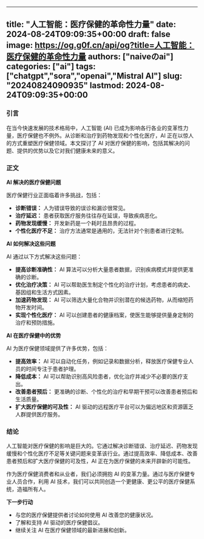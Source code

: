 
---
title: "人工智能：医疗保健的革命性力量"
date: 2024-08-24T09:09:35+00:00
draft: false
image: https://og.g0f.cn/api/og?title=人工智能：医疗保健的革命性力量
authors: ["naiveのai"]
categories: ["ai"]
tags: ["chatgpt","sora","openai","Mistral AI"]
slug: "20240824090935"
lastmod: 2024-08-24T09:09:35+00:00
---
### 引言

在当今快速发展的技术格局中，人工智能 (AI) 已成为影响各行各业的变革性力量，医疗保健也不例外。从诊断和治疗到药物发现和个性化医疗，AI 正在以惊人的方式重塑医疗保健领域。本文探讨了 AI 对医疗保健的影响，包括其解决的问题、提供的优势以及它对我们健康未来的意义。

### 正文

**AI 解决的医疗保健问题**

医疗保健行业正面临着许多挑战，包括：

* **诊断错误：** 人为错误导致的误诊和漏诊很常见。
* **治疗延迟：** 患者获取医疗服务往往存在延误，导致疾病恶化。
* **药物发现缓慢：** 开发新药是一个耗时且昂贵的过程。
* **个性化医疗不足：** 治疗方法通常是通用的，无法针对个别患者进行定制。

**AI 如何解决这些问题**

AI 通过以下方式解决这些问题：

* **提高诊断准确性：** AI 算法可以分析大量患者数据，识别疾病模式并提供更准确的诊断。
* **优化治疗决策：** AI 可以帮助医生制定个性化的治疗计划，考虑患者的病史、基因组和生活方式因素。
* **加速药物发现：** AI 可以筛选大量化合物并识别潜在的候选药物，从而缩短药物开发时间。
* **实现个性化医疗：** AI 可以创建患者的健康档案，使医生能够提供量身定制的治疗和预防措施。

**AI 在医疗保健中的优势**

AI 为医疗保健领域提供了许多优势，包括：

* **提高效率：** AI 可以自动化任务，例如记录和数据分析，释放医疗保健专业人员的时间专注于患者护理。
* **降低成本：** AI 可以帮助识别高风险患者，优化治疗并减少不必要的医疗支出。
* **改善患者预后：** 更准确的诊断、个性化的治疗和早期干预可以改善患者预后和生活质量。
* **扩大医疗保健的可及性：** AI 驱动的远程医疗平台可以为偏远地区和资源匮乏人群提供医疗服务。

### 结论

人工智能对医疗保健的影响是巨大的。它通过解决诊断错误、治疗延迟、药物发现缓慢和个性化医疗不足等关键问题来变革该行业。通过提高效率、降低成本、改善患者预后和扩大医疗保健的可及性，AI 正在为医疗保健的未来开辟新的可能性。

作为医疗保健消费者和从业者，我们必须拥抱 AI 的变革力量。通过与医疗保健专业人员合作，利用 AI 技术，我们可以共同创造一个更健康、更公平的医疗保健系统，造福所有人。

**下一步行动**

* 与您的医疗保健提供者讨论如何使用 AI 改善您的健康状况。
* 了解和支持 AI 驱动的医疗保健倡议。
* 继续关注 AI 在医疗保健领域的最新进展和创新。